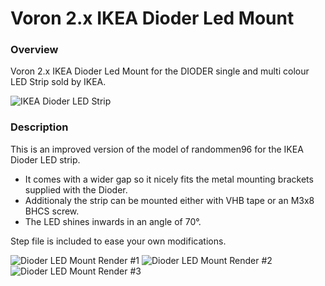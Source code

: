 # Voron 2.x IKEA Dioder Led Mount

### Overview
Voron 2.x IKEA Dioder Led Mount for the DIODER single and multi colour LED Strip sold by IKEA. 

![IKEA Dioder LED Strip](IKEA_Dioder_LED_Strip.png)

### Description
This is an improved version of the model of randommen96 for the IKEA Dioder LED strip. 
* It comes with a wider gap so it nicely fits the metal mounting brackets supplied with the Dioder. 
* Additionaly the strip can be mounted either with VHB tape or an M3x8 BHCS screw. 
* The LED shines inwards in an angle of 70&deg;. 

Step file is included to ease your own modifications.

![Dioder LED Mount Render #1](Dioder_Led_Mount_Render_1.png)
![Dioder LED Mount Render #2](Dioder_Led_Mount_Render_2.png)
![Dioder LED Mount Render #3](Dioder_Led_Mount_Render_3.png)
